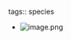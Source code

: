 tags:: species

- ![image.png](https://peach-geographical-bat-397.mypinata.cloud/ipfs/QmaE2YG4kGct84X9mEzsNG5jm674YEgKd44Mug8u8SGz5C)